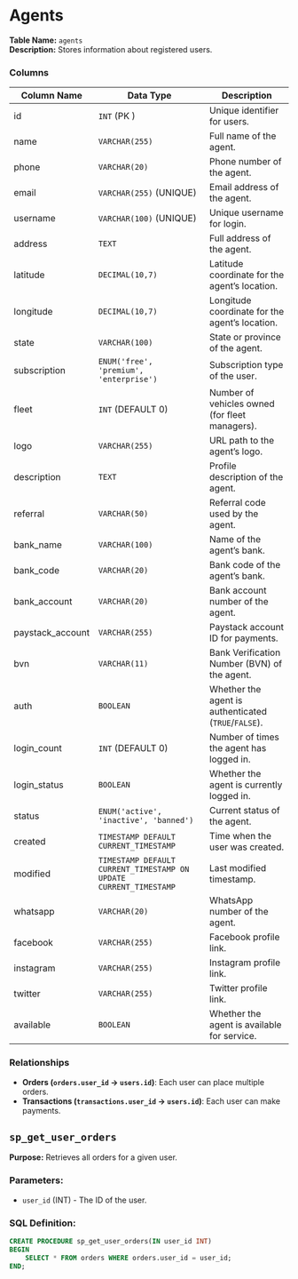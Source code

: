 # Agents

**Table Name:** `agents`  
**Description:** Stores information about registered users.

### Columns

| Column Name      | Data Type                                                         | Description                                          |
| ---------------- | ----------------------------------------------------------------- | ---------------------------------------------------- |
| id               | `INT` (PK )                                                       | Unique identifier for users.                         |
| name             | `VARCHAR(255)`                                                    | Full name of the agent.                              |
| phone            | `VARCHAR(20)`                                                     | Phone number of the agent.                           |
| email            | `VARCHAR(255)` (UNIQUE)                                           | Email address of the agent.                          |
| username         | `VARCHAR(100)` (UNIQUE)                                           | Unique username for login.                           |
| address          | `TEXT`                                                            | Full address of the agent.                           |
| latitude         | `DECIMAL(10,7)`                                                   | Latitude coordinate for the agent’s location.        |
| longitude        | `DECIMAL(10,7)`                                                   | Longitude coordinate for the agent’s location.       |
| state            | `VARCHAR(100)`                                                    | State or province of the agent.                      |
| subscription     | `ENUM('free', 'premium', 'enterprise')`                           | Subscription type of the user.                       |
| fleet            | `INT` (DEFAULT 0)                                                 | Number of vehicles owned (for fleet managers).       |
| logo             | `VARCHAR(255)`                                                    | URL path to the agent’s logo.                        |
| description      | `TEXT`                                                            | Profile description of the agent.                    |
| referral         | `VARCHAR(50)`                                                     | Referral code used by the agent.                     |
| bank_name        | `VARCHAR(100)`                                                    | Name of the agent’s bank.                            |
| bank_code        | `VARCHAR(20)`                                                     | Bank code of the agent’s bank.                       |
| bank_account     | `VARCHAR(20)`                                                     | Bank account number of the agent.                    |
| paystack_account | `VARCHAR(255)`                                                    | Paystack account ID for payments.                    |
| bvn              | `VARCHAR(11)`                                                     | Bank Verification Number (BVN) of the agent.         |
| auth             | `BOOLEAN`                                                         | Whether the agent is authenticated (`TRUE`/`FALSE`). |
| login_count      | `INT` (DEFAULT 0)                                                 | Number of times the agent has logged in.             |
| login_status     | `BOOLEAN`                                                         | Whether the agent is currently logged in.            |
| status           | `ENUM('active', 'inactive', 'banned')`                            | Current status of the agent.                         |
| created          | `TIMESTAMP DEFAULT CURRENT_TIMESTAMP`                             | Time when the user was created.                      |
| modified         | `TIMESTAMP DEFAULT CURRENT_TIMESTAMP ON UPDATE CURRENT_TIMESTAMP` | Last modified timestamp.                             |
| whatsapp         | `VARCHAR(20)`                                                     | WhatsApp number of the agent.                        |
| facebook         | `VARCHAR(255)`                                                    | Facebook profile link.                               |
| instagram        | `VARCHAR(255)`                                                    | Instagram profile link.                              |
| twitter          | `VARCHAR(255)`                                                    | Twitter profile link.                                |
| available        | `BOOLEAN`                                                         | Whether the agent is available for service.          |

### Relationships

- **Orders (`orders.user_id` → `users.id`)**: Each user can place multiple orders.
- **Transactions (`transactions.user_id` → `users.id`)**: Each user can make payments.

## `sp_get_user_orders`

**Purpose:** Retrieves all orders for a given user.

### Parameters:

- `user_id` (INT) - The ID of the user.

### SQL Definition:

```sql
CREATE PROCEDURE sp_get_user_orders(IN user_id INT)
BEGIN
    SELECT * FROM orders WHERE orders.user_id = user_id;
END;
```
